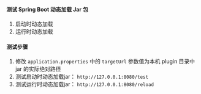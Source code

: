 #### 测试 Spring Boot 动态加载 Jar 包
1. 启动时动态加载
2. 运行时动态加载

#### 测试步骤
1. 修改 `application.properties` 中的 `targetUrl` 参数值为本机 plugin 目录中 jar 的实际绝对路径
2. 测试启动时动态加载jar： `http://127.0.0.1:8080/test`
3. 测试运行时动态加载jar： `http://127.0.0.1:8080/reload`